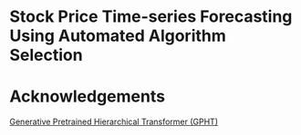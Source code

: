 # Stock Price Time-series Forecasting Using Automated Algorithm Selection

# Acknowledgements
[Generative Pretrained Hierarchical Transformer (GPHT)](https://github.com/icantnamemyself/GPHT)
